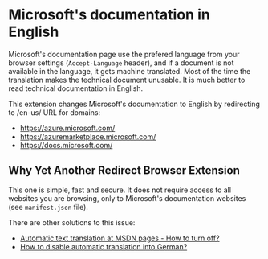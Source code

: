 # Microsoft's documentation in English

Microsoft's documentation page use the prefered language from your browser settings (`Accept-Language` header), and if a document is not available in the language, it gets machine translated. Most of the time the translation makes the technical document unusable. It is much better to read technical documentation in English.

This extension changes Microsoft's documentation to English by redirecting to /en-us/ URL for domains:

* <https://azure.microsoft.com/>
* <https://azuremarketplace.microsoft.com/>
* <https://docs.microsoft.com/>

## Why Yet Another Redirect Browser Extension

This one is simple, fast and secure. It does not require access to all websites
you are browsing, only to Microsoft's documentation websites (see `manifest.json` file).

There are other solutions to this issue:

* [Automatic text translation at MSDN pages - How to turn off?](https://stackoverflow.com/questions/10933414/automatic-text-translation-at-msdn-pages-how-to-turn-off)
* [How to disable automatic translation into German?](https://social.msdn.microsoft.com/Forums/en-US/6543407d-f743-48fb-965b-b8af9f9a0cb1/howto-disable-automatic-translation-into-german)
